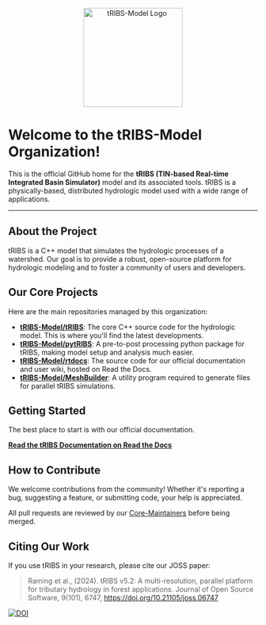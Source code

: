 <p align="center">
  <img src="https://github.com/tRIBS-Model.png" alt="tRIBS-Model Logo" width="200">
</p>

# Welcome to the tRIBS-Model Organization!

This is the official GitHub home for the **tRIBS (TIN-based Real-time Integrated Basin Simulator)** model and its associated tools. tRIBS is a physically-based, distributed hydrologic model used with a wide range of applications.

---

## About the Project

tRIBS is a C++ model that simulates the hydrologic processes of a watershed. Our goal is to provide a robust, open-source platform for hydrologic modeling and to foster a community of users and developers.

## Our Core Projects

Here are the main repositories managed by this organization:

*   **[tRIBS-Model/tRIBS](https://github.com/tRIBS-Model/tRIBS)**: The core C++ source code for the hydrologic model. This is where you'll find the latest developments.
*   **[tRIBS-Model/pytRIBS](https://github.com/tRIBS-Model/pytRIBS)**: A pre-to-post processing python package for tRIBS, making model setup and analysis much easier.
*   **[tRIBS-Model/rtdocs](https://github.com/tRIBS-Model/rtdocs)**: The source code for our official documentation and user wiki, hosted on Read the Docs.
*   **[tRIBS-Model/MeshBuilder](https://github.com/tRIBS-Model/MeshBuilder)**: A utility program required to generate files for parallel tRIBS simulations.

## Getting Started

The best place to start is with our official documentation.

**[Read the tRIBS Documentation on Read the Docs](https://tribshms.readthedocs.io/en/latest/)** 

## How to Contribute

We welcome contributions from the community! Whether it's reporting a bug, suggesting a feature, or submitting code, your help is appreciated.

All pull requests are reviewed by our [Core-Maintainers](https://github.com/orgs/tRIBS-Model/teams/core-maintainers) before being merged.

## Citing Our Work

If you use tRIBS in your research, please cite our JOSS paper:

> Raming et al., (2024). tRIBS v5.2: A multi-resolution, parallel platform for tributary hydrology in forest applications. Journal of Open Source Software, 9(101), 6747, https://doi.org/10.21105/joss.06747

[![DOI](https://joss.theoj.org/papers/10.21105/joss.06747/status.svg)](https://doi.org/10.21105/joss.06747)
